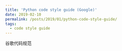 ```yaml
---
title: 'Python code style guide (Google)'
date: 2019-02-10
permalink: /posts/2019/01/python-code-style-guide/
tags:
  - code style guide
---
```


谷歌代码规范
